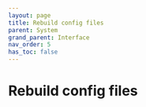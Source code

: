 ```yaml
---
layout: page
title: Rebuild config files
parent: System
grand_parent: Interface
nav_order: 5
has_toc: false
---
```


# Rebuild config files
